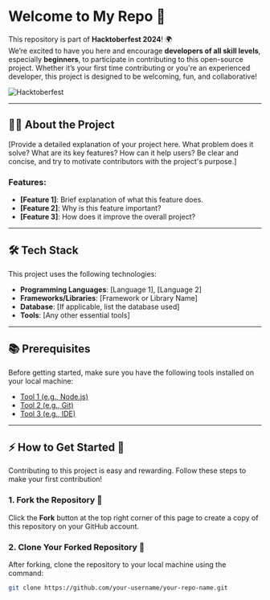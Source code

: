 # Welcome to My Repo 🎉

This repository is part of **Hacktoberfest 2024**! 🌍  
We’re excited to have you here and encourage **developers of all skill levels**, especially **beginners**, to participate in contributing to this open-source project. Whether it’s your first time contributing or you're an experienced developer, this project is designed to be welcoming, fun, and collaborative!

![Hacktoberfest](https://hacktoberfest.digitalocean.com/assets/HF24_social-744d364211aec2b6a28c9fe9688f040b9216680f780b0d8052d20651f6e16bdf.png)

---

## 🧑‍💻 About the Project

[Provide a detailed explanation of your project here. What problem does it solve? What are its key features? How can it help users? Be clear and concise, and try to motivate contributors with the project's purpose.]

### Features:
- **[Feature 1]**: Brief explanation of what this feature does.
- **[Feature 2]**: Why is this feature important?
- **[Feature 3]**: How does it improve the overall project?

---

## 🛠️ Tech Stack

This project uses the following technologies:
- **Programming Languages**: [Language 1], [Language 2]
- **Frameworks/Libraries**: [Framework or Library Name]
- **Database**: [If applicable, list the database used]
- **Tools**: [Any other essential tools]

---

## 📚 Prerequisites

Before getting started, make sure you have the following tools installed on your local machine:

- [Tool 1 (e.g., Node.js)](https://nodejs.org/en/)
- [Tool 2 (e.g., Git)](https://git-scm.com/)
- [Tool 3 (e.g., IDE)](https://code.visualstudio.com/)

---

## ⚡ How to Get Started 🚀

Contributing to this project is easy and rewarding. Follow these steps to make your first contribution!

### 1. Fork the Repository 🍴

Click the **Fork** button at the top right corner of this page to create a copy of this repository on your GitHub account.

### 2. Clone Your Forked Repository 📂

After forking, clone the repository to your local machine using the command:

```bash
git clone https://github.com/your-username/your-repo-name.git


